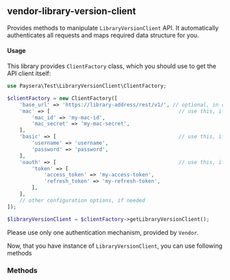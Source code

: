 
## vendor-library-version-client

Provides methods to manipulate `LibraryVersionClient` API.
It automatically authenticates all requests and maps required data structure for you.

#### Usage

This library provides `ClientFactory` class, which you should use to get the API client itself:

```php
use Paysera\Test\LibraryVersionClient\ClientFactory;

$clientFactory = new ClientFactory([
    'base_url' => 'https://library-address/rest/v1/', // optional, in case you need a custom one.
    'mac' => [                                          // use this, if API requires Mac authentication.
        'mac_id' => 'my-mac-id',
        'mac_secret' => 'my-mac-secret',
    ],
    'basic' => [                                        // use this, if API requires Basic authentication.
        'username' => 'username',
        'password' => 'password',
    ],
    'oauth' => [                                        // use this, if API requires OAuth v2 authentication.
        'token' => [
            'access_token' => 'my-access-token',
            'refresh_token' => 'my-refresh-token',
        ],
    ],
    // other configuration options, if needed
]);

$libraryVersionClient = $clientFactory->getLibraryVersionClient();
```

Please use only one authentication mechanism, provided by `Vendor`.

Now, that you have instance of `LibraryVersionClient`, you can use following methods
### Methods

